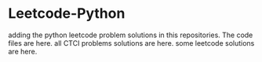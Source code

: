 # Leetcode-Python
adding the python leetcode problem solutions in this repositories. 
The code files are here.
all CTCI problems solutions are here.
some leetcode solutions are here.










































































